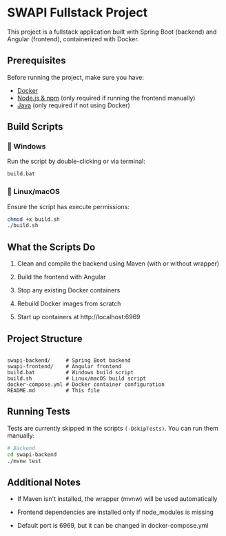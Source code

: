 # SWAPI Fullstack Project

This project is a fullstack application built with Spring Boot (backend) and Angular (frontend), containerized with Docker.

## Prerequisites

Before running the project, make sure you have:

- [Docker](https://www.docker.com)
- [Node.js & npm](https://nodejs.org) (only required if running the frontend manually)
- [Java](https://www.oracle.com/java/) (only required if not using Docker)

## Build Scripts

### 🔹 Windows

Run the script by double-clicking or via terminal:

```bat
build.bat
```

### 🔹 Linux/macOS

Ensure the script has execute permissions:

```bash
chmod +x build.sh
./build.sh
```

## What the Scripts Do

1. Clean and compile the backend using Maven (with or without wrapper)

2. Build the frontend with Angular

3. Stop any existing Docker containers

4. Rebuild Docker images from scratch

5. Start up containers at http://localhost:6969

## Project Structure

<code>
swapi-backend/     # Spring Boot backend
swapi-frontend/    # Angular frontend
build.bat          # Windows build script
build.sh           # Linux/macOS build script
docker-compose.yml # Docker container configuration
README.md          # This file
</code>

## Running Tests

Tests are currently skipped in the scripts <code>(-DskipTests)</code>. You can run them manually:

```bash
# Backend
cd swapi-backend
./mvnw test
```

## Additional Notes

- If Maven isn't installed, the wrapper (mvnw) will be used automatically

- Frontend dependencies are installed only if node_modules is missing

- Default port is 6969, but it can be changed in docker-compose.yml
